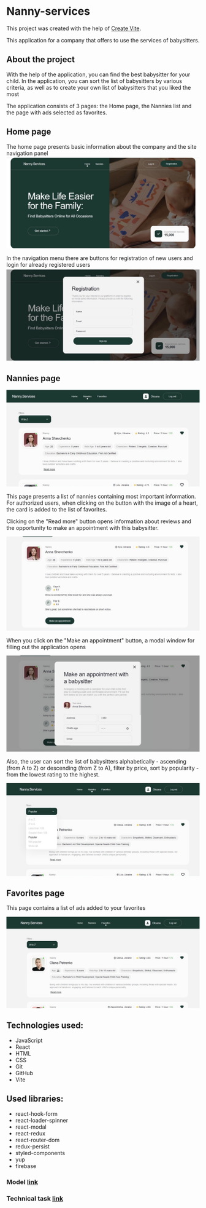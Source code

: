 # Nanny-services

This project was created with the help of [Create Vite](https://vitejs.dev/).

This application for a company that offers to use the services of babysitters.

## About the project

With the help of the application, you can find the best babysitter for your
child. In the application, you can sort the list of babysitters by various
criteria, as well as to create your own list of babysitters that you liked the
most

The application consists of 3 pages: the Home page, the Nannies list and the
page with ads selected as favorites.

## Home page

The home page presents basic information about the company and the site
navigation panel ![Home page](./src/assets/homePage.jpg)

In the navigation menu there are buttons for registration of new users and login
for already registered users ![Registration](./src/assets/registration.jpg)

## Nannies page

![Nannies page](./src/assets/nanniesPage.jpg)

This page presents a list of nannies containing most important information. For
authorized users, when clicking on the button with the image of a heart, the
card is added to the list of favorites.

Clicking on the "Read more" button opens information about reviews and the
opportunity to make an appointment with this babysitter.

![Card](./src/assets/nanniesCard.jpg)

When you click on the "Make an appointment" button, a modal window for filling
out the application opens

![Modal](./src/assets/modal.jpg)

Also, the user can sort the list of babysitters alphabetically - ascending (from
A to Z) or descending (from Z to A), filter by price, sort by popularity - from
the lowest rating to the highest.

![Filters](./src/assets/filters.jpg)

## Favorites page

This page contains a list of ads added to your favorites

![Favorites page](./src/assets/favPage.jpg)

## Technologies used:

- JavaScript
- React
- HTML
- CSS
- Git
- GitHub
- Vite

## Used libraries:

- react-hook-form
- react-loader-spinner
- react-modal
- react-redux
- react-router-dom
- redux-persist
- styled-components
- yup
- firebase

### Model [link](https://www.figma.com/file/u36ajEOsnwio2GDGiabVPD/Nanny-Sevices?type=design&node-id=0-1&mode=design&t=CZpMnnOCRwAYc81O-0)

### Technical task [link](https://docs.google.com/document/d/19ugM1gvOw81nCyALr4EZs3dmv6OfJm94VjupcytbnJY/edit)
